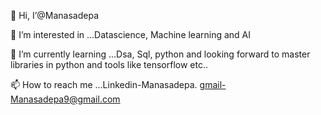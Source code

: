 👋 Hi, I’@Manasadepa

👀 I’m interested in ...Datascience, Machine learning and AI

🌱 I’m currently learning ...Dsa, Sql, python and looking forward to master libraries in python and tools like tensorflow etc..

📫 How to reach me ...Linkedin-Manasadepa. gmail-Manasadepa9@gmail.com
